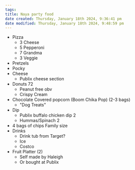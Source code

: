 ```yaml
---
tags: 
title: Naya party food
date created: Thursday, January 18th 2024, 9:36:41 pm
date modified: Thursday, January 18th 2024, 9:48:59 pm
---
```


- Pizza 
	- 3 Cheese
	- 5 Pepperoni
	- 7 Grandma
	- 3 Veggie
- Pretzels 
- Pocky
- Cheese
	- Publix cheese section
- Donuts 72
	- Peanut free obv
	- Crispy Cream
- Chocolate Covered popcorn (Boom Chika Pop) (2-3 bags)
	- "Dog Treats"
- Dip 
	- Publix buffalo chicken dip 2
	- Hummas/Spinach 2
- 4 bags of chips Family size
- Drinks
	- Drink tub from Target?
	- Ice
	- Costco
- Fruit Platter (2)
	- Self made by Haleigh
	- Or bought at Publix
	  